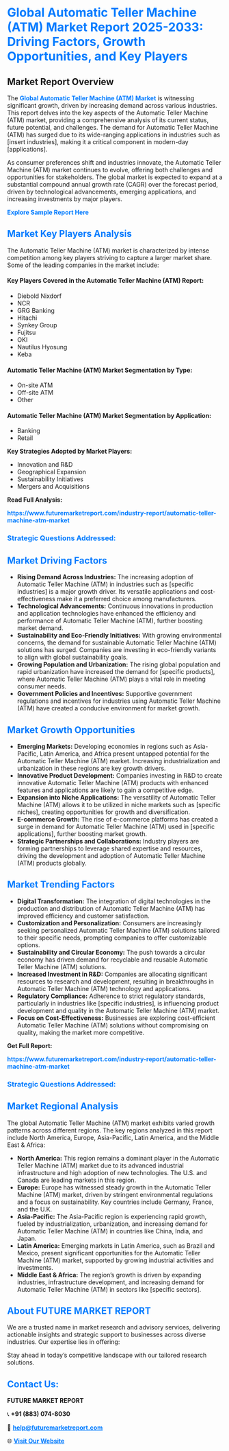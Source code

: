 <h1 style="color: #007BFF;">Global Automatic Teller Machine (ATM) Market Report 2025-2033: Driving Factors, Growth Opportunities, and Key Players</h1>

<section id="overview">
<h2>Market Report Overview</h2>
<p>The <a href="https://www.futuremarketreport.com/industry-report/automatic-teller-machine-atm-market" style="color: #007BFF; text-decoration: none;"><strong>Global Automatic Teller Machine (ATM) Market</strong></a> is witnessing significant growth, driven by increasing demand across various industries. This report delves into the key aspects of the Automatic Teller Machine (ATM) market, providing a comprehensive analysis of its current status, future potential, and challenges. The demand for Automatic Teller Machine (ATM) has surged due to its wide-ranging applications in industries such as [insert industries], making it a critical component in modern-day [applications].</p>
<p>As consumer preferences shift and industries innovate, the Automatic Teller Machine (ATM) market continues to evolve, offering both challenges and opportunities for stakeholders. The global market is expected to expand at a substantial compound annual growth rate (CAGR) over the forecast period, driven by technological advancements, emerging applications, and increasing investments by major players.</p>
</section>

<section id="overview">
<p><a href="https://www.futuremarketreport.com/request-sample/reportId=61060" style="color: #007BFF; text-decoration: none;"><strong>Explore Sample Report Here</strong></a></p>
</section>

<section id="key-players">
<h2 style="color: #007BFF;">Market Key Players Analysis</h2>
<p>The Automatic Teller Machine (ATM) market is characterized by intense competition among key players striving to capture a larger market share. Some of the leading companies in the market include:</p>
<h4>Key Players Covered in the Automatic Teller Machine (ATM) Report:</h4>
<ul><li>Diebold Nixdorf</li><li>NCR</li><li>GRG Banking</li><li>Hitachi</li><li>Synkey Group</li><li>Fujitsu</li><li>OKI</li><li>Nautilus Hyosung</li><li>Keba</li></ul>
<h4>Automatic Teller Machine (ATM) Market Segmentation by Type:</h4>
<ul><li>On-site ATM</li><li>Off-site ATM</li><li>Other</li></ul>

<h4>Automatic Teller Machine (ATM) Market Segmentation by Application:</h4>
<ul><li>Banking</li><li>Retail</li></ul>
<p><strong>Key Strategies Adopted by Market Players:</strong></p>
<ul>
<li>Innovation and R&D</li>
<li>Geographical Expansion</li>
<li>Sustainability Initiatives</li>
<li>Mergers and Acquisitions</li>
</ul>
</section>

<section>
<p><strong>Read Full Analysis: </strong></p><a href="https://www.futuremarketreport.com/industry-report/automatic-teller-machine-atm-market" style="color: #007BFF; text-decoration: none;"><strong>https://www.futuremarketreport.com/industry-report/automatic-teller-machine-atm-market</strong></a>
<h3 style="color: #007BFF;">Strategic Questions Addressed:</h3>
</section>

<section id="driving-factors">
<h2 style="color: #007BFF;">Market Driving Factors</h2>
<ul>
<li><strong>Rising Demand Across Industries:</strong> The increasing adoption of Automatic Teller Machine (ATM) in industries such as [specific industries] is a major growth driver. Its versatile applications and cost-effectiveness make it a preferred choice among manufacturers.</li>
<li><strong>Technological Advancements:</strong> Continuous innovations in production and application technologies have enhanced the efficiency and performance of Automatic Teller Machine (ATM), further boosting market demand.</li>
<li><strong>Sustainability and Eco-Friendly Initiatives:</strong> With growing environmental concerns, the demand for sustainable Automatic Teller Machine (ATM) solutions has surged. Companies are investing in eco-friendly variants to align with global sustainability goals.</li>
<li><strong>Growing Population and Urbanization:</strong> The rising global population and rapid urbanization have increased the demand for [specific products], where Automatic Teller Machine (ATM) plays a vital role in meeting consumer needs.</li>
<li><strong>Government Policies and Incentives:</strong> Supportive government regulations and incentives for industries using Automatic Teller Machine (ATM) have created a conducive environment for market growth.</li>
</ul>
</section>

<section id="growth-opportunities">
<h2 style="color: #007BFF;">Market Growth Opportunities</h2>
<ul>
<li><strong>Emerging Markets:</strong> Developing economies in regions such as Asia-Pacific, Latin America, and Africa present untapped potential for the Automatic Teller Machine (ATM) market. Increasing industrialization and urbanization in these regions are key growth drivers.</li>
<li><strong>Innovative Product Development:</strong> Companies investing in R&D to create innovative Automatic Teller Machine (ATM) products with enhanced features and applications are likely to gain a competitive edge.</li>
<li><strong>Expansion into Niche Applications:</strong> The versatility of Automatic Teller Machine (ATM) allows it to be utilized in niche markets such as [specific niches], creating opportunities for growth and diversification.</li>
<li><strong>E-commerce Growth:</strong> The rise of e-commerce platforms has created a surge in demand for Automatic Teller Machine (ATM) used in [specific applications], further boosting market growth.</li>
<li><strong>Strategic Partnerships and Collaborations:</strong> Industry players are forming partnerships to leverage shared expertise and resources, driving the development and adoption of Automatic Teller Machine (ATM) products globally.</li>
</ul>
</section>

<section id="trending-factors">
<h2 style="color: #007BFF;">Market Trending Factors</h2>
<ul>
<li><strong>Digital Transformation:</strong> The integration of digital technologies in the production and distribution of Automatic Teller Machine (ATM) has improved efficiency and customer satisfaction.</li>
<li><strong>Customization and Personalization:</strong> Consumers are increasingly seeking personalized Automatic Teller Machine (ATM) solutions tailored to their specific needs, prompting companies to offer customizable options.</li>
<li><strong>Sustainability and Circular Economy:</strong> The push towards a circular economy has driven demand for recyclable and reusable Automatic Teller Machine (ATM) solutions.</li>
<li><strong>Increased Investment in R&D:</strong> Companies are allocating significant resources to research and development, resulting in breakthroughs in Automatic Teller Machine (ATM) technology and applications.</li>
<li><strong>Regulatory Compliance:</strong> Adherence to strict regulatory standards, particularly in industries like [specific industries], is influencing product development and quality in the Automatic Teller Machine (ATM) market.</li>
<li><strong>Focus on Cost-Effectiveness:</strong> Businesses are exploring cost-efficient Automatic Teller Machine (ATM) solutions without compromising on quality, making the market more competitive.</li>
</ul>
</section>

<section>
<p><strong>Get Full Report: </strong></p><a href="https://www.futuremarketreport.com/industry-report/automatic-teller-machine-atm-market" style="color: #007BFF; text-decoration: none;"><strong>https://www.futuremarketreport.com/industry-report/automatic-teller-machine-atm-market</strong></a>
<h3 style="color: #007BFF;">Strategic Questions Addressed:</h3>
</section>


<section id="regional-analysis">
<h2 style="color: #007BFF;">Market Regional Analysis</h2>
<p>The global Automatic Teller Machine (ATM) market exhibits varied growth patterns across different regions. The key regions analyzed in this report include North America, Europe, Asia-Pacific, Latin America, and the Middle East & Africa:</p>
<ul>
<li><strong>North America:</strong> This region remains a dominant player in the Automatic Teller Machine (ATM) market due to its advanced industrial infrastructure and high adoption of new technologies. The U.S. and Canada are leading markets in this region.</li>
<li><strong>Europe:</strong> Europe has witnessed steady growth in the Automatic Teller Machine (ATM) market, driven by stringent environmental regulations and a focus on sustainability. Key countries include Germany, France, and the U.K.</li>
<li><strong>Asia-Pacific:</strong> The Asia-Pacific region is experiencing rapid growth, fueled by industrialization, urbanization, and increasing demand for Automatic Teller Machine (ATM) in countries like China, India, and Japan.</li>
<li><strong>Latin America:</strong> Emerging markets in Latin America, such as Brazil and Mexico, present significant opportunities for the Automatic Teller Machine (ATM) market, supported by growing industrial activities and investments.</li>
<li><strong>Middle East & Africa:</strong> The region’s growth is driven by expanding industries, infrastructure development, and increasing demand for Automatic Teller Machine (ATM) in sectors like [specific sectors].</li>
</ul>
</section>

<footer>
<h2 style="color: #007BFF;">About FUTURE MARKET REPORT</h2>
<p>We are a trusted name in market research and advisory services, delivering actionable insights and strategic support to businesses across diverse industries. Our expertise lies in offering:</p>

<p>Stay ahead in today’s competitive landscape with our tailored research solutions.</p>

<h2 style="color: #007BFF;">Contact Us:</h2>
<p><strong>FUTURE MARKET REPORT</strong></p>
<p>📞 <strong>+91 (883) 074-8030</strong></p>
<p>📧 <strong><a href="mailto:help@futuremarketreport.com" style="color: #007BFF;">help@futuremarketreport.com</a></strong></p>
<p>🌐 <strong><a href="https://www.futuremarketreport.com/" style="color: #007BFF;">Visit Our Website</a></strong></p>
</footer>